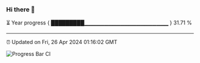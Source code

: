 ### Hi there 👋

⏳ Year progress { █████████▁▁▁▁▁▁▁▁▁▁▁▁▁▁▁▁▁▁▁▁▁ } 31.71 %

---

⏰ Updated on Fri, 26 Apr 2024 01:16:02 GMT

![Progress Bar CI](https://github.com/ZhaoGui/ZhaoGui/workflows/Progress%20Bar%20CI/badge.svg)
